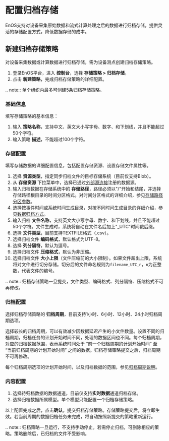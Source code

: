 # 配置归档存储

EnOS支持对设备采集原始数据和流式计算处理之后的数据进行归档存储，提供灵活的存储配置方式，降低数据存储的成本。
## 新建归档存储策略

对设备采集数据或计算数据进行归档存储，需为设备测点创建归档存储策略。

1. 登录EnOS平台，进入 **控制台**，选择 **存储策略 > 归档存储**。
2. 点击 **新建策略**，完成归档存储策略的详细配置。

.. note:: 单个组织内最多可创建5条归档存储策略。

### 基础信息

填写存储策略的基本信息：

1. 输入 **策略名称**，支持中文、英文大小写字母、数字、和下划线，并且不能超过50个字符。
2. 输入策略 **描述**，不能超过100个字符。

### 存储配置

填写存储数据的详细配置信息，包括配置存储资源、设置存储文件属性等。

1. 选择 **资源类型**，指定同步归档文件的目标存储系统（目前仅支持Blob）。
2. 从 **存储资源** 下拉菜单中，选择已通过[外部源连接](/docs/offline-data/zh_CN/2.0.9/data_source/index.html)注册的数据源。
3. 输入归档数据在存储系统中的 **存储路径**，路径必须以"/"开始和结尾，并选择存储路径根目录的时间分区格式。对时间分区格式的详细介绍，参见[存储路径分区参数](../reference/archive_storage)。
4. 选择按事件时间或系统时间生成目录，对按不同时间生成目录的详细介绍，参见[数据归档方式](../reference/archive_storage)。
5. 输入归档 **文件名称**，支持英文大小写字母、数字、和下划线，并且不能超过50个字符。文件生成时，系统将自动在文件名后加上"\_UTC"时间戳后缀。
6. 选择 **文件类型**，目前支持TEXTFILE格式（.csv）。
7. 选择归档文件 **编码格式**，默认格式为UTF-8。
8. 选择 **列分隔符**，默认为逗号。
9. 选择归档文件 **压缩格式**，默认为非压缩。
10. 选择归档文件 **大小上限**（文件压缩前的大小限制）。如果文件超出上限，系统将对文件进行切分存储。切分后的文件命名规则为`filename_UTC_n`，`n`为正整数，代表文件的编号。

.. note:: 归档存储策略一旦提交，文件类型、编码格式、列分隔符、压缩格式不可再修改。

### 归档配置

选择归档存储策略的 **归档周期**，目前支持1小时、6小时、12小时、24小时归档周期选项。

选择较长的归档周期，可以有效减少因数据延迟产生的小文件数量。设置不同的归档周期，归档任务的计划开始时间不同，处理的数据区间也不同。每个归档周期，对应的归档数据范围，表示系统时间处于 “前一个归档周期的计划开始时间” 至 “当前归档周期的计划开始时间” 之间的数据。归档存储策略提交之后，归档周期不可再修改。

每个归档周期选项的计划开始时间，以及归档数据的范围，参见[归档周期说明](../reference/archive_storage)。



### 内容配置

1. 选择待归档数据的数据通道，目前仅支持**实时数据**通道归档存储。
2. 选择归档数据所属模型。单个模型只能配置一个归档存储策略。

以上配置完成之后，点击**确认**，提交归档存储策略。存储策略提交后，将立即生效。若当前周期的数据归档任务未完成，将自动按照新提交的策略重新运行。

.. note:: 归档策略一旦运行，不支持手动停止。若需停止归档，可删除相应的策略。策略删除后，已归档的文件不受影响。

<!--end-->
